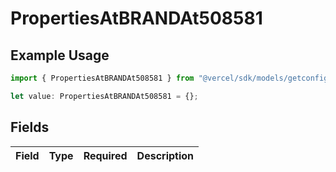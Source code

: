 # PropertiesAtBRANDAt508581

## Example Usage

```typescript
import { PropertiesAtBRANDAt508581 } from "@vercel/sdk/models/getconfigurationproductsop.js";

let value: PropertiesAtBRANDAt508581 = {};
```

## Fields

| Field       | Type        | Required    | Description |
| ----------- | ----------- | ----------- | ----------- |